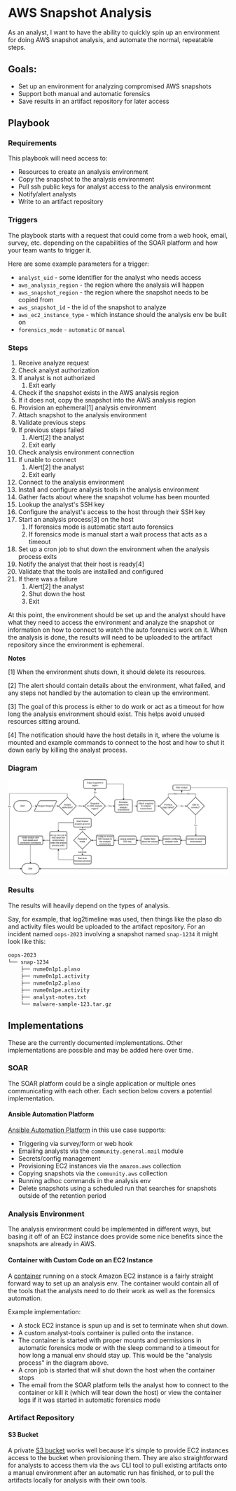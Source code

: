 # AWS Snapshot Analysis

As an analyst, I want to have the ability to quickly spin up an environment for
doing AWS snapshot analysis, and automate the normal, repeatable steps.

## Goals:

* Set up an environment for analyzing compromised AWS snapshots
* Support both manual and automatic forensics
* Save results in an artifact repository for later access

## Playbook

### Requirements

This playbook will need access to:

* Resources to create an analysis environment
* Copy the snapshot to the analysis environment
* Pull ssh public keys for analyst access to the analysis environment
* Notify/alert analysts
* Write to an artifact repository

### Triggers

The playbook starts with a request that could come from a web hook, email,
survey, etc. depending on the capabilities of the SOAR platform and how your
team wants to trigger it.

Here are some example parameters for a trigger:

* `analyst_uid` - some identifier for the analyst who needs access
* `aws_analysis_region` - the region where the analysis will happen
* `aws_snapshot_region` - the region where the snapshot needs to be copied from
* `aws_snapshot_id` - the id of the snapshot to analyze
* `aws_ec2_instance_type` - which instance should the analysis env be built on
* `forensics_mode` - `automatic` or `manual`

### Steps

1. Receive analyze request
1. Check analyst authorization
1. If analyst is not authorized
    1. Exit early
1. Check if the snapshot exists in the AWS analysis region
1. If it does not, copy the snapshot into the AWS analysis region
1. Provision an ephemeral[1] analysis environment
1. Attach snapshot to the analysis environment
1. Validate previous steps
1. If previous steps failed
    1. Alert[2] the analyst
    1. Exit early
1. Check analysis environment connection
1. If unable to connect
    1. Alert[2] the analyst
    1. Exit early
1. Connect to the analysis environment
1. Install and configure analysis tools in the analysis environment
1. Gather facts about where the snapshot volume has been mounted
1. Lookup the analyst's SSH key
1. Configure the analyst's access to the host through their SSH key
1. Start an analysis process[3] on the host
    1. If forensics mode is automatic start auto forensics
    1. If forensics mode is manual start a wait process that acts as a timeout
1. Set up a cron job to shut down the environment when the analysis process
   exits
1. Notify the analyst that their host is ready[4]
1. Validate that the tools are installed and configured
1. If there was a failure
    1. Alert[2] the analyst
    1. Shut down the host
    1. Exit

At this point, the environment should be set up and the analyst should have what
they need to access the environment and analyze the snapshot or information on
how to connect to watch the auto forensics work on it. When the analysis is done, 
the results will need to be uploaded to the artifact repository since the
environment is ephemeral.

**Notes**

[1] When the environment shuts down, it should delete its resources.

[2] The alert should contain details about the environment, what failed, and
    any steps not handled by the automation to clean up the environment.

[3] The goal of this process is either to do work or act as a timeout for how
    long the analysis environment should exist. This helps avoid unused
    resources sitting around.

[4] The notification should have the host details in it, where the volume is
    mounted and example commands to connect to the host and how to shut it down
    early by killing the analyst process.

### Diagram

![AWS Snapshot Analysis Diagram](./diagram.png)

### Results

The results will heavily depend on the types of analysis.

Say, for example, that log2timeline was used, then things like the plaso db and
activity files would be uploaded to the artifact repository. For an incident
named `oops-2023` involving a snapshot named `snap-1234` it might look
like this:

```
oops-2023
└── snap-1234
    ├── nvme0n1p1.plaso
    ├── nvme0n1p1.activity
    ├── nvme0n1p2.plaso
    ├── nvme0n1pe.activity
    ├── analyst-notes.txt
    └── malware-sample-123.tar.gz
```

## Implementations

These are the currently documented implementations. Other implementations are
possible and may be added here over time.

### SOAR

The SOAR platform could be a single application or multiple ones communicating
with each other. Each section below covers a potential implementation.

#### Ansible Automation Platform

[Ansible Automation Platform](../../tools/ansible) in this
use case supports:

* Triggering via survey/form or web hook
* Emailing analysts via the `community.general.mail` module
* Secrets/config management
* Provisioning EC2 instances via the `amazon.aws` collection
* Copying snapshots via the `community.aws` collection
* Running adhoc commands in the analysis env
* Delete snapshots using a scheduled run that searches for snapshots outside
  of the retention period

### Analysis Environment

The analysis environment could be implemented in different ways, but basing it
off of an EC2 instance does provide some nice benefits since the snapshots
are already in AWS.

#### Container with Custom Code on an EC2 Instance

A [container](../../tools/containers) running on a stock Amazon EC2 instance is
a fairly straight forward way to set up an analysis env. The container would
contain all of the tools that the analysts need to do their work as well as the
forensics automation.

Example implementation:

* A stock EC2 instance is spun up and is set to terminate when shut down.
* A custom analyst-tools container is pulled onto the instance.
* The container is started with proper mounts and permissions in automatic
  forensics mode or with the sleep command to a timeout for how long a manual
  env should stay up. This would be the "analysis process" in the diagram
  above.
* A cron job is started that will shut down the host when the container stops
* The email from the SOAR platform tells the analyst how to connect to the
  container or kill it (which will tear down the host) or view the container
  logs if it was started in automatic forensics mode

### Artifact Repository

#### S3 Bucket

A private [S3 bucket](../../tools/amazon-s3) works well because it's simple to
provide EC2 instances access to the bucket when provisioning them. They are
also straightforward for analysts to access them via the `aws` CLI tool to pull
existing artifacts onto a manual environment after an automatic run has
finished, or to pull the artifacts locally for analysis with their own tools.
